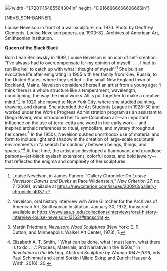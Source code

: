 ![](media/image1.png){width="1.7201115485564304in" height="0.9166666666666666in"}

\[NEVELSON-BANNER\]

Louise Nevelson in front of a wall sculpture, ca. 1970. Photo by Geoffrey Clements. Louise Nevelson papers, ca. 1903–82. Archives of American Art, Smithsonian Institution.

**Queen of the Black Black**

Born Leah Berliawsky in 1899, Louise Nevelson is an icon of self-creation: “I’ve always had to overcompensate for my opinion of myself. . . . I had to run like hell to catch up with what I thought of myself.”[^1] She built an evocative life after emigrating in 1905 with her family from Kiev, Russia, to the United States, where they settled in the small New England town of Rockland, Maine. Nevelson considered herself an artist from a young age: “I think there is a whole structure like a temperament, wavelength, conditioning, the way the mind works. All is put together to make a creative mind.”[^2] In 1920 she moved to New York City, where she studied painting, drawing, and drama. She attended the Art Students League in 1928–30 and worked under the Works Progress Administration program as an assistant to Diego Rivera, who introduced her to pre-Columbian art—an important influence on the use of terra-cotta and wood in her early work— and inspired archaic references to ritual, symbolism, and mystery throughout her career.[^3] In the 1950s, Nevelson pushed unorthodox use of material and form to include light and shadow in the creation of large-scale sculptural environments in “a search for continuity between beings, things, and spaces.”[^4] At that time, the artist also developed a flamboyant and grandiose persona—jet-black eyelash extensions, colorful coats, and bold jewelry—that reflected the enigma and complexity of her sculptures.

[^1]: Louise Nevelson, in James Panero, “Gallery Chronicle: On *Louise Nevelson: Dawns and Dusks* at Pace Wildenstein,” *New Criterion* 27, no. 7 (2009), available at https://newcriterion.com/issues/2009/3/gallery-chronicle-4037.

[^2]: Nevelson, oral history interview with Arne Glimcher for the Archives of American Art, Smithsonian Institution, January 30, 1972, transcript available at https://www.aaa.si.edu/collections/interviews/oral-history-interview-louise-nevelson-13163\#transcript.

[^3]: Martin Friedman, *Nevelson: Wood Sculptures* (New York: E. P. Dutton; and Minneapolis: Walker Art Center, 1973), 7.

[^4]: Elizabeth A. T. Smith, “‘What can be done, what I must learn, what there is to do . . .’: Process, Materials, and Narrative in the 1950s,” in *Revolution in the Making: Abstract Sculpture by Women 1947–2016*, eds. Paul Schimmel and Jenni Sorkin (Milan: Skira; and Zurich: Hauser & Wirth, 2016), 20.
